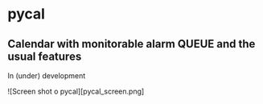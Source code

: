 # pycal

## Calendar with monitorable alarm QUEUE and the usual features

In (under) development

![Screen shot o pycal][pycal_screen.png]


